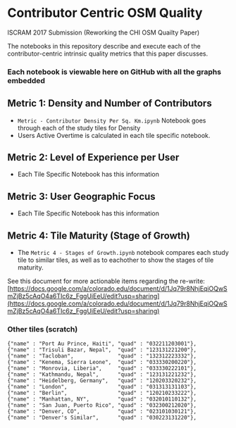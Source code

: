 # Contributor Centric OSM Quality
ISCRAM 2017 Submission (Reworking the CHI OSM Quailty Paper)

The notebooks in this repository describe and execute each of the contributor-centric intrinsic quality metrics that this paper discusses.

### Each notebook is viewable here on GitHub with all the graphs embedded



## Metric 1: Density and Number of Contributors 
 - `Metric - Contributor Density Per Sq. Km.ipynb` Notebook goes through each of the study tiles for Density
 - Users Active Overtime is calculated in each tile specific notebook.

## Metric 2: Level of Experience per User
 - Each Tile Specific Notebook has this information


## Metric 3: User Geographic Focus
 - Each Tile Specific Notebook has this information


## Metric 4: Tile Maturity (Stage of Growth)
 - The `Metric 4 - Stages of Growth.ipynb` notebook compares each study tile to similar tiles, as well as to eachother to show the stages of tile maturity.



See this document for more actionable items regarding the re-write: [https://docs.google.com/a/colorado.edu/document/d/1Jq79r8NhjEqiOQwSmZjBz5cAqO4a6TIc6z_FggUiEeU/edit?usp=sharing](https://docs.google.com/a/colorado.edu/document/d/1Jq79r8NhjEqiOQwSmZjBz5cAqO4a6TIc6z_FggUiEeU/edit?usp=sharing)



### Other tiles (scratch)

    {"name" : "Port Au Prince, Haiti", "quad" : "032211203001"},
    {"name" : "Trisuli Bazar, Nepal",  "quad" : "123131221200"},
    {"name" : "Tacloban",              "quad" : "132312223332"},
    {"name" : "Kenema, Sierra Leone",  "quad" : "033330200220"},
    {"name" : "Monrovia, Liberia",     "quad" : "033330222101"},
    {"name" : "Kathmandu, Nepal",      "quad" : "123131221232"},
    {"name" : "Heidelberg, Germany",   "quad" : "120203320232"},
    {"name" : "London",                "quad" : "031313131103"},
    {"name" : "Berlin",                "quad" : "120210233222"},
    {"name" : "Manhattan, NY",         "quad" : "032010110132"},
    {"name" : "San Juan, Puerto Rico", "quad" : "032300212020"},
    {"name" : "Denver, CO",            "quad" : "023101030121"},
    {"name" : "Denver's Similar",      "quad" : "030223131220"},